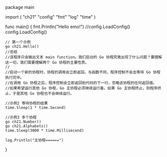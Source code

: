 package main

import (
	"ch21"
	"config"
	"fmt"
	"log"
	"time"
)

func main() {
	fmt.Println("Hello emo!")
	//config.LoadConfig()
	config.LoadConfig()

	// 第一个示例
	go ch21.Hello()
	//总结
	//该程序只会输出文本 main function。我们启动的 Go 协程究竟出现了什么问题？要理解这一切，我们需要理解两个 Go 协程的主要性质。
	//
	//启动一个新的协程时，协程的调用会立即返回。与函数不同，程序控制不会去等待 Go 协程执行完毕。
	//在调用 Go 协程之后，程序控制会立即返回到代码的下一行，忽略该协程的任何返回值。
	//如果希望运行其他 Go 协程，Go 主协程必须继续运行着。如果 Go 主协程终止，则程序终止，于是其他 Go 协程也不会继续运行。

	//示例2 等待协程的结果
	time.Sleep(1 * time.Second)

	//示例3 多个协程
	go ch21.Number()
	go ch21.Alphabets()
	time.Sleep(3000 * time.Millisecond)

	log.Println("主协程======")

}
